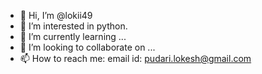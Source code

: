 - 👋 Hi, I’m @lokii49
- 👀 I’m interested in python.
- 🌱 I’m currently learning ...
- 💞️ I’m looking to collaborate on ...
- 📫 How to reach me: email id: pudari.lokesh@gmail.com

<!---
lokii49/lokii49 is a ✨ special ✨ repository because its `README.md` (this file) appears on your GitHub profile.
You can click the Preview link to take a look at your changes.
--->
